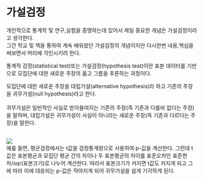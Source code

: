 # 가설검정

개인적으로 통계학 및 연구,실험을 증명하는데 있어서 제일 중요한 개념은 가설검정이라고 생각한다.<br>
그간 학교 및 책을 통하여 계속 배워왔던 가설검정의 개념이지만 다시한번 내용,핵심을 써보면서 머리에 각인시키려 한다. 
<br>

통계적 검정(statistical test)또는 가설검정(hypothesis test)이란 표본 데이터를 기반으로 모집단에 대한 새로운 주장의 옳고 그름을 추론하는 과정이다.
<br>

모집단에 대한 새로운 주장을 대립가설(alternative hypothesis)라 하고 기존의 주장을 귀무가설(null hypothesis)라고 한다.<br>
<br>
귀무가설은 일반적인 사실로 받아들여지는 기존의 주장(즉 기존과 다를바 없다는 주장)을 말하며, 대립가설은 귀무가설이 사실이 아니라는 새로운 주장(즉 기존과 다르다는 주장)을 말한다.

<br>
<img src="https://user-images.githubusercontent.com/56021593/78470721-64d0da80-7766-11ea-970b-0d34054f95e1.png">
<br>
예를 들면, 평균검정에서는 t값을 검정통계량으로 사용하여 p-값을 계산한다. 그런데 t값은 표본평균과 모집단 평균 간의 차이나 두 표본평균의 차이를
표준오차인 표준편차/sqr(표본크기)로 나누어 계산한다. 따라서 표본크기가 커지면 t값도 커지게 되고 그에 따라 이에 대응되는 p-값은 작아지게 되어
귀무가설을 쉽게 기각하게 된다. 

